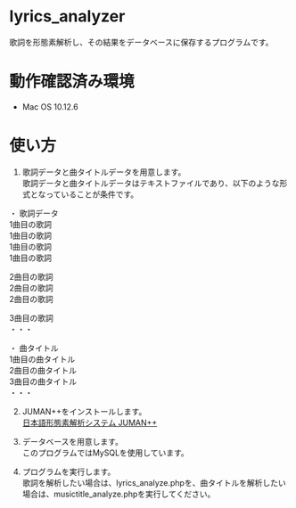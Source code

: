 # lyrics_analyzer

歌詞を形態素解析し、その結果をデータベースに保存するプログラムです。  
  
# 動作確認済み環境  

- Mac OS 10.12.6

# 使い方  

1. 歌詞データと曲タイトルデータを用意します。  
歌詞データと曲タイトルデータはテキストファイルであり、以下のような形式となっていることが条件です。  
  
・ 歌詞データ  
1曲目の歌詞  
1曲目の歌詞  
1曲目の歌詞  
1曲目の歌詞  
  
2曲目の歌詞  
2曲目の歌詞  
2曲目の歌詞  
  
3曲目の歌詞  
・・・  

・ 曲タイトル  
1曲目の曲タイトル  
2曲目の曲タイトル  
3曲目の曲タイトル  
・・・  
  
2. JUMAN++をインストールします。  
[日本語形態素解析システム JUMAN++](http://nlp.ist.i.kyoto-u.ac.jp/index.php?JUMAN++)

3. データベースを用意します。  
このプログラムではMySQLを使用しています。

4. プログラムを実行します。  
歌詞を解析したい場合は、lyrics_analyze.phpを、曲タイトルを解析したい場合は、musictitle_analyze.phpを実行してください。
